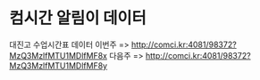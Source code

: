 # 컴시간 알림이 데이터

대진고 수업시간표 데이터
이번주 => http://comci.kr:4081/98372?MzQ3MzlfMTU1MDlfMF8x
다음주 => http://comci.kr:4081/98372?MzQ3MzlfMTU1MDlfMF8y
